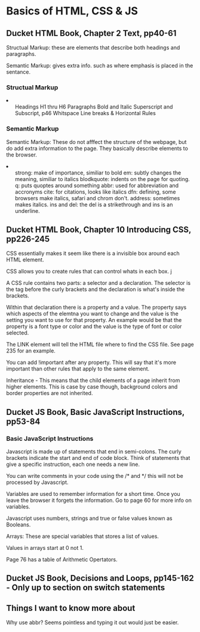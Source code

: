 # Basics of HTML, CSS & JS

## Ducket HTML Book, Chapter 2 Text, pp40-61

<p>Structual Markup: these are elements that describe both headings and paragraphs. </p>
<p>Semantic Markup: gives extra info. such as where emphasis is placed in the sentance.  </p>

### Structual Markup

<li>
    <ol>
        Headings H1 thru H6
        Paragraphs 
        Bold and Italic
        Superscript and Subscript, p46
        Whitspace
        Line breaks & Horizontal Rules
    </ol>
</li>

### Semantic Markup

Semantic Markup: These do not afffect the structure of the webpage, but do add extra information to the page. They basically describe elements to the browser.

<li>
    <ol>
        strong: make of importance, similiar to bold
        em: subtly changes the meaning, similiar to italics
        blodkquote: indents on the page for quoting.
        q: puts quoptes around something
        abbr: used for abbreviation and accronyms
        cite: for citations, looks like italics
        dfn: defining, some browsers make italics, safari and chrom don't.
        address: sometimes makes italics.
        ins and del: the del is a strikethrough and ins is an underline.
    </ol>
</li>



## Ducket HTML Book, Chapter 10 Introducing CSS, pp226-245

CSS essentially makes it seem like there is a invisible box around each HTML element.

CSS allows you to create rules that can control whats in each box. j

A CSS rule contains two parts: a selector and a declaration. The selector is the tag before the curly brackets and the declaration is what's inside the brackets.

Within that declaration there is a property and a value. The property says which aspects of the elemtna you want to change and the value is the setting you want to use for that property. An example would be that the property is a font type or color and the value is the type of font or color selected.

The LINK element will tell the HTML file where to find the CSS file. See page 235 for an example.

You can add !important after any property. This will say that it's more important than other rules that apply to the same element.

Inheritance - This means that the child elements of a page inherit from higher elements. This is case by case though, background colors and border properties are not inherited.



## Ducket JS Book, Basic JavaScript Instructions, pp53-84

### Basic JavaScript Instructions

Javascript is made up of statements that end in semi-colons. The curly brackets indicate the start and end of code block. Think of statements that give a specific instruction, each one needs a new line.

You can write comments in your code using the /* and */ this will not be processed by Javascript.

Variables are used to remember information for a short time. Once you leave the browser it forgets the information. Go to page 60 for more info on variables.

Javascript uses numbers, strings and true or false values known as Booleans.

Arrays: These are special variables that stores a list of values.

Values in arrays start at 0 not 1. 

Page 76 has a table of Arithmetic Opertators.



## Ducket JS Book, Decisions and Loops, pp145-162 - Only up to section on switch statements


## Things I want to know more about

Why use abbr? Seems pointless and typing it out would just be easier.
